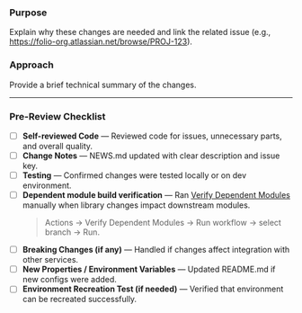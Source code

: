 ### **Purpose**
Explain why these changes are needed and link the related issue (e.g., https://folio-org.atlassian.net/browse/PROJ-123).

### **Approach**
Provide a brief technical summary of the changes.

---

### **Pre-Review Checklist**

- [ ] **Self-reviewed Code** — Reviewed code for issues, unnecessary parts, and overall quality.
- [ ] **Change Notes** — NEWS.md updated with clear description and issue key.
- [ ] **Testing** — Confirmed changes were tested locally or on dev environment.
- [ ] **Dependent module build verification** — Ran [Verify Dependent Modules](../docs/workflows/verify-dependent-modules.md) manually when library changes impact downstream modules.
  > Actions → Verify Dependent Modules → Run workflow → select branch → Run.
- [ ] **Breaking Changes (if any)** — Handled if changes affect integration with other services.
- [ ] **New Properties / Environment Variables** — Updated README.md if new configs were added.
- [ ] **Environment Recreation Test (if needed)** — Verified that environment can be recreated successfully.
